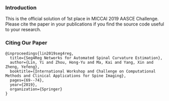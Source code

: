 ### Introduction

This is the official solution of 1st place in MICCAI 2019 AASCE Challenge. Please cite the paper in your publications if you find the source code useful to your research.

### Citing Our Paper
    @inproceedings{lin2019seg4reg,
      title={Seg4Reg Networks for Automated Spinal Curvature Estimation},
      author={Lin, Yi and Zhou, Hong-Yu and Ma, Kai and Yang, Xin and Zheng, Yefeng},
      booktitle={International Workshop and Challenge on Computational Methods and Clinical Applications for Spine Imaging},
      pages={69--74},
      year={2019},
      organization={Springer}
    }
